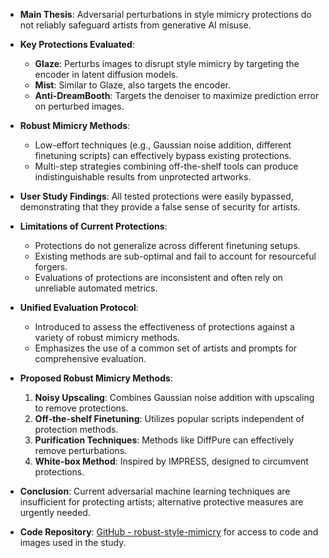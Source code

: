- **Main Thesis**: Adversarial perturbations in style mimicry protections do not reliably safeguard artists from generative AI misuse.
  
- **Key Protections Evaluated**:
  - **Glaze**: Perturbs images to disrupt style mimicry by targeting the encoder in latent diffusion models.
  - **Mist**: Similar to Glaze, also targets the encoder.
  - **Anti-DreamBooth**: Targets the denoiser to maximize prediction error on perturbed images.

- **Robust Mimicry Methods**: 
  - Low-effort techniques (e.g., Gaussian noise addition, different finetuning scripts) can effectively bypass existing protections.
  - Multi-step strategies combining off-the-shelf tools can produce indistinguishable results from unprotected artworks.

- **User Study Findings**: All tested protections were easily bypassed, demonstrating that they provide a false sense of security for artists.

- **Limitations of Current Protections**:
  - Protections do not generalize across different finetuning setups.
  - Existing methods are sub-optimal and fail to account for resourceful forgers.
  - Evaluations of protections are inconsistent and often rely on unreliable automated metrics.

- **Unified Evaluation Protocol**: 
  - Introduced to assess the effectiveness of protections against a variety of robust mimicry methods.
  - Emphasizes the use of a common set of artists and prompts for comprehensive evaluation.

- **Proposed Robust Mimicry Methods**:
  1. **Noisy Upscaling**: Combines Gaussian noise addition with upscaling to remove protections.
  2. **Off-the-shelf Finetuning**: Utilizes popular scripts independent of protection methods.
  3. **Purification Techniques**: Methods like DiffPure can effectively remove perturbations.
  4. **White-box Method**: Inspired by IMPRESS, designed to circumvent protections.

- **Conclusion**: Current adversarial machine learning techniques are insufficient for protecting artists; alternative protective measures are urgently needed. 

- **Code Repository**: [GitHub - robust-style-mimicry](https://github.com/ethz-spylab/robust-style-mimicry) for access to code and images used in the study.